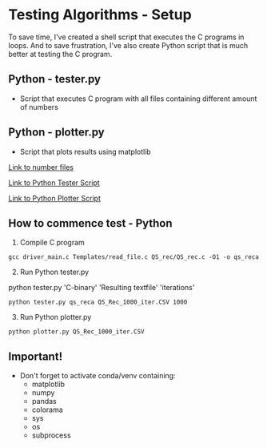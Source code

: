 # Testing Algorithms - Setup
To save time, I've created a shell script that executes the C programs in loops.
And to save frustration, I've also create Python script that is much better at testing the C program.

## Python - tester.py
+ Script that executes C program with all files containing different amount of numbers

## Python - plotter.py
+ Script that plots results using matplotlib

[Link to number files](https://github.com/nlantau/DT256CHT20/tree/main/numb_files)

[Link to Python
Tester Script](https://github.com/nlantau/DT256CHT20/blob/main/Python/Plott_results/tester.py)

[Link to Python
Plotter Script](https://github.com/nlantau/DT256CHT20/blob/main/Python/Plott_results/plotter.py)

## How to commence test - Python

1. Compile C program

```shell
gcc driver_main.c Templates/read_file.c QS_rec/QS_rec.c -O1 -o qs_reca
```
2. Run Python tester.py

python tester.py 'C-binary' 'Resulting textfile' 'iterations'
```shell
python tester.py qs_reca QS_Rec_1000_iter.CSV 1000
```
3. Run Python plotter.py
```shell
python plotter.py QS_Rec_1000_iter.CSV
```

## Important!
+ Don't forget to activate conda/venv containing:
    + matplotlib
    + numpy
    + pandas
    + colorama
    + sys
    + os
    + subprocess

